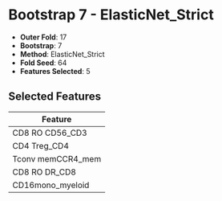 # Bootstrap 7 - ElasticNet_Strict

- **Outer Fold**: 17
- **Bootstrap**: 7
- **Method**: ElasticNet_Strict
- **Fold Seed**: 64
- **Features Selected**: 5

## Selected Features

| Feature |
|---------|
| CD8 RO CD56_CD3 |
| CD4 Treg_CD4 |
| Tconv memCCR4_mem |
| CD8 RO DR_CD8 |
| CD16mono_myeloid |
